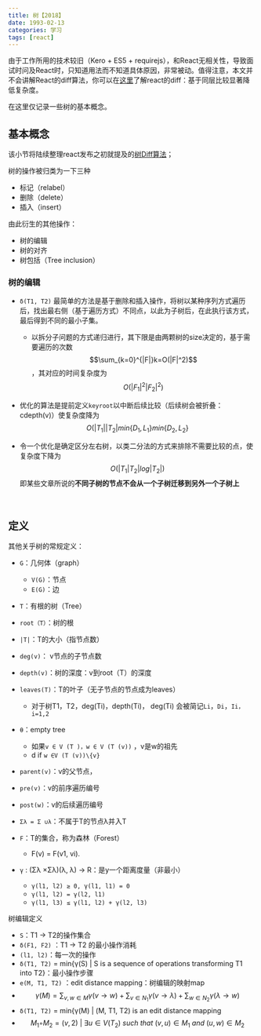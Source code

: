 ```yaml
---
title: 树【2018】
date: 1993-02-13
categories: 学习
tags: [react]
---
```


<script type="text/javascript" src="http://cdn.mathjax.org/mathjax/latest/MathJax.js?config=default"></script>

由于工作所用的技术较旧（Kero + ES5 + requirejs），和React无相关性，导致面试时问及React时，只知道用法而不知道具体原因，非常被动。值得注意，本文并不会讲解React的diff算法，你可以在[这里](http://www.infoq.com/cn/articles/react-dom-diff)了解react的diff：基于同层比较显著降低复杂度。

在这里仅记录一些树的基本概念。

## 基本概念

该小节将陆续整理react发布之初就提及的[树Diff算法](https://grfia.dlsi.ua.es/ml/algorithms/references/editsurvey_bille.pdf)；

树的操作被归类为一下三种

- 标记（relabel）
- 删除（delete）
- 插入（insert）

由此衍生的其他操作：

- 树的编辑
- 树的对齐
- 树包括（Tree inclusion）

### 树的编辑

- `δ(T1, T2)` 最简单的方法是基于删除和插入操作，将树以某种序列方式遍历后，找出最右侧（基于遍历方式）不同点，以此为子树后，在此执行该方式，最后得到不同的最小子集。
  - 以拆分子问题的方式递归进行，其下限是由两颗树的size决定的，基于需要遍历的次数$$\sum_{k=0}^{|F|}k=O(|F|^2)$$，其对应的时间复杂度为$$O(|F_1|^2{|F_2|^2})$$
- 优化的算法是提前定义`keyroot`以中断后续比较（后续树会被折叠：cdepth(v)）使复杂度降为$$ O(|T_1||T_2|min \{ D_1, L_1 \} min \{ D_2, L_2 \}$$
- 令一个优化是确定区分左右树，以类二分法的方式来排除不需要比较的点，使复杂度下降为$$O(|T_1|T_2|log|T_2|)$$即某些文章所说的**不同子树的节点不会从一个子树迁移到另外一个子树上**

  ​



## 定义

其他关乎树的常规定义：

- `G`：几何体（graph）
  - `V(G)`：节点
  - `E(G)`：边


- `T`：有根的树（Tree）


- `root（T）`：树的根
- `|T|`：T的大小（指节点数）
- `deg(v)`： v节点的子节点数
- `depth(v)`：树的深度：v到root（T）的深度
- `leaves(T)`：T的叶子（无子节点的节点成为leaves）
  - 对于树T1，T2，deg(Ti)，depth(Ti)， deg(Ti) 会被简记`Li`，`Di`，`Ii，i=1,2`
- `θ`：empty tree
  - 如果`v ∈ V (T )，w ∈ V (T (v))` ，v是w的祖先
  - d if `w ∈V (T (v))\{v} `
- `parent(v)`：v的父节点，
- `pre(v)`：v的前序遍历编号
- `post(w)`：v的后续遍历编号
- `Σλ = Σ ∪λ`：不属于T的节点λ并入T
- `F`：T的集合，称为森林（Forest）
  - F(v) = F(v1, vi).
- `γ` : (Σλ ×Σλ)\(λ, λ) → R：是y一个距离度量（非最小）
  - `γ(l1, l2) ≥ 0, γ(l1, l1) = 0`
  - `γ(l1, l2) = γ(l2, l1)`
  - `γ(l1, l3) ≤ γ(l1, l2) + γ(l2, l3)`

树编辑定义

- `S`：T1 -> T2的操作集合
- `δ(F1, F2)` ：T1 -> T2 的最小操作消耗
- `(l1, l2)`：每一次的操作
- `δ(T1, T2)` = min{γ(S) | S is a sequence of operations transforming T1 into T2}：最小操作步骤
- `e(M, T1, T2)` ：edit distance mapping：树编辑的映射map
- $$γ(M)=\sum_{v,w\in{M}}γ(v→w)+\sum_{v\in{N_1}}γ(v→λ)+\sum_{w\in{N_2}}γ(λ→w)$$
- `δ(T1, T2)` = min{γ(M) | (M, T1, T2) is an edit distance mapping
- $$ M_1 ◦ M_2 = {(v, 2) \ | \ \exists{u}\in{V(T_2)}} \ such \ that \  (v, u)\in{M_1} \ and \ (u, w)\in{M_2} $$